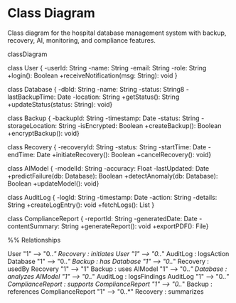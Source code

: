 # Class Diagram

 Class diagram for the hospital database management system with backup, recovery, AI, monitoring, and compliance features.

 classDiagram

class User {
  -userId: String
  -name: String
  -email: String
  -role: String
  +login(): Boolean
  +receiveNotification(msg: String): void }

class Database {
  -dbId: String
  -name: String
  -status: String8
  -lastBackupTime: Date
  -location: String
  +getStatus(): String
  +updateStatus(status: String): void}

class Backup {
  -backupId: String
  -timestamp: Date
  -status: String
  -storageLocation: String
  -isEncrypted: Boolean
  +createBackup(): Boolean
  +encryptBackup(): void}

class Recovery {
  -recoveryId: String
  -status: String
  -startTime: Date
  -endTime: Date
  +initiateRecovery(): Boolean
  +cancelRecovery(): void}

class AIModel {
  -modelId: String
  -accuracy: Float
  -lastUpdated: Date
  +predictFailure(db: Database): Boolean
  +detectAnomaly(db: Database): Boolean
  +updateModel(): void}

class AuditLog {
  -logId: String
  -timestamp: Date
  -action: String
  -details: String
  +createLogEntry(): void
  +fetchLogs(): List
}

class ComplianceReport {
  -reportId: String
  -generatedDate: Date
  -contentSummary: String
  +generateReport(): void
  +exportPDF(): File}

%% Relationships

User "1" --> "0..*" Recovery : initiates
User "1" --> "0..*" AuditLog : logsAction
Database "1" --> "0..*" Backup : has
Database "1" --> "0..*" Recovery : usedBy
Recovery "1" --> "1" Backup : uses
AIModel "1" --> "0..*" Database : analyzes
AIModel "1" --> "0..*" AuditLog : logsFindings
AuditLog "1" --> "0..*" ComplianceReport : supports
ComplianceReport "1" --> "0..*" Backup : references
ComplianceReport "1" --> "0..*" Recovery : summarizes


